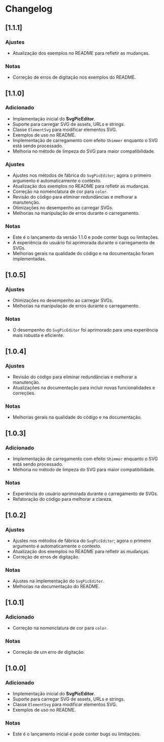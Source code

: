 # Changelog

## [1.1.1]
### Ajustes
- Atualização dos exemplos no README para refletir as mudanças.

### Notas
- Correção de erros de digitação nos exemplos do README.

## [1.1.0]
### Adicionado
- Implementação inicial do **SvgPicEditor**.
- Suporte para carregar SVG de assets, URLs e strings.
- Classe `ElementSvg` para modificar elementos SVG.
- Exemplos de uso no README.
- Implementação de carregamento com efeito `Shimmer` enquanto o SVG está sendo processado.
- Melhoria no método de limpeza do SVG para maior compatibilidade.

### Ajustes
- Ajustes nos métodos de fábrica do `SvgPicEditor`; agora o primeiro argumento é automaticamente o contexto.
- Atualização dos exemplos no README para refletir as mudanças.
- Correção na nomenclatura de cor para `color`.
- Revisão do código para eliminar redundâncias e melhorar a manutenção.
- Otimizações no desempenho ao carregar SVGs.
- Melhorias na manipulação de erros durante o carregamento.

### Notas
- Este é o lançamento da versão 1.1.0 e pode conter bugs ou limitações.
- A experiência do usuário foi aprimorada durante o carregamento de SVGs.
- Melhorias gerais na qualidade do código e na documentação foram implementadas.

## [1.0.5]
### Ajustes
- Otimizações no desempenho ao carregar SVGs.
- Melhorias na manipulação de erros durante o carregamento.

### Notas
- O desempenho do `SvgPicEditor` foi aprimorado para uma experiência mais robusta e eficiente.

## [1.0.4]
### Ajustes
- Revisão do código para eliminar redundâncias e melhorar a manutenção.
- Atualizações na documentação para incluir novas funcionalidades e correções.

### Notas
- Melhorias gerais na qualidade do código e na documentação.

## [1.0.3]
### Adicionado
- Implementação de carregamento com efeito `Shimmer` enquanto o SVG está sendo processado.
- Melhoria no método de limpeza do SVG para maior compatibilidade.

### Notas
- Experiência do usuário aprimorada durante o carregamento de SVGs.
- Refatoração do código para melhorar a clareza.

## [1.0.2]
### Ajustes
- Ajustes nos métodos de fábrica do `SvgPicEditor`; agora o primeiro argumento é automaticamente o contexto.
- Atualização dos exemplos no README para refletir as mudanças.
- Correção de erros de digitação.

### Notas
- Ajustes na implementação do `SvgPicEditor`.
- Melhorias na documentação do README.

## [1.0.1]
### Adicionado
- Correção na nomenclatura de cor para `color`.

### Notas
- Correção de um erro de digitação.

## [1.0.0]
### Adicionado
- Implementação inicial do **SvgPicEditor**.
- Suporte para carregar SVG de assets, URLs e strings.
- Classe `ElementSvg` para modificar elementos SVG.
- Exemplos de uso no README.

### Notas
- Este é o lançamento inicial e pode conter bugs ou limitações.









